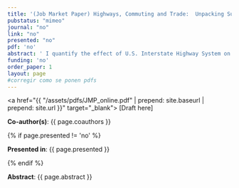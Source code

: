 ```yaml
---
title: '(Job Market Paper) Highways, Commuting and Trade:  Unpacking Suburban Growth'
pubstatus: "mimeo"
journal: "no"
link: "no"
presented: "no"
pdf: 'no' 
abstract: ' I quantify the effect of U.S. Interstate Highway System on suburbanization and urban core decline via trade costs reductions beyond just commute costs reductions.  I leverage variation in highway construction dates and driving time reductions to show that new highways affect both trade costs and commute costs. I find that, on average, a rise of one standard deviation in market access raises population and employment by about 10 percent after 40 years at the county level. However, a rise of one standard deviation in commuting access raises population and employment by about 1 percent after controlling for market access changes. I develop a quantitative model of trade, commuting, migration, and scale externalities. I map the model to the average effect of market and commuting access through indirect inference.   Using the calibrated model, simulations show highways account for 15 percent of suburban growth and 33 percent of the decline in urban cores. I find that suburbanization and urban core decline were driven not only by reductions in commute times but also by trade cost reductions, which shifted economic activity away from urban cores.'
funding: 'no'
order_paper: 1
layout: page
#corregir como se ponen pdfs
---
```

<a href="{{ "/assets/pdfs/JMP_online.pdf" | prepend: site.baseurl | prepend: site.url }}" target="_blank"> [Draft here] </a>

<p><b>Co-author(s)</b>: {{ page.coauthors }} </p>

{% if page.presented != 'no' %}
<p><b>Presented in</b>: {{ page.presented }} </p>
{% endif %}

<div class ="text"><p><b>Abstract</b>: {{ page.abstract }} </p></div>
